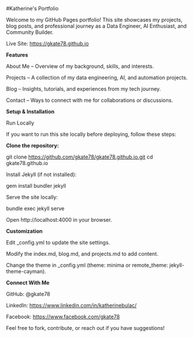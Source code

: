 #Katherine's Portfolio

Welcome to my GitHub Pages portfolio! This site showcases my projects, blog posts, and professional journey as a Data Engineer, AI Enthusiast, and Community Builder.

Live Site: https://gkate78.github.io

**Features**

About Me – Overview of my background, skills, and interests.

Projects – A collection of my data engineering, AI, and automation projects.

Blog – Insights, tutorials, and experiences from my tech journey.

Contact – Ways to connect with me for collaborations or discussions.

**Setup & Installation**

Run Locally

If you want to run this site locally before deploying, follow these steps:

**Clone the repository:**

git clone https://github.com/gkate78/gkate78.github.io.git
cd gkate78.github.io

Install Jekyll (if not installed):

gem install bundler jekyll

Serve the site locally:

bundle exec jekyll serve

Open http://localhost:4000 in your browser.

**Customization**

Edit _config.yml to update the site settings.

Modify the index.md, blog.md, and projects.md to add content.

Change the theme in _config.yml (theme: minima or remote_theme: jekyll-theme-cayman).

**Connect With Me**

GitHub: @gkate78

LinkedIn: https://www.linkedin.com/in/katherinebulac/

Facebook: https://www.facebook.com/gkate78

Feel free to fork, contribute, or reach out if you have suggestions! 